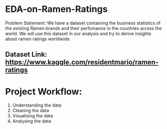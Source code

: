 # EDA-on-Ramen-Ratings

Problem Statement:
We have a dataset containing the business statistics of the existing Ramen brands and their perfomance in the countries across the world. We will use this dataset in our analysis and try to derive insights about ramen ratings worldwide.

## Dataset Link: https://www.kaggle.com/residentmario/ramen-ratings

# Project Workflow:

1) Understanding the data
2) Cleaning the data
3) Visualising the data
4) Analysing the data
